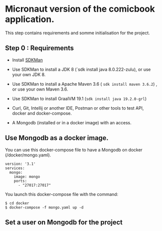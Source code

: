 # Micronaut version of the comicbook application.

This step contains requirements and somme initialisation for the project.

## Step 0 : Requirements
* Install [SDKMan](https://sdkman.io/)


* Use SDKMan to install a JDK 8 (`sdk install java 8.0.222-zulu), or use your own JDK 8.
* Use SDKMan to install a Apache Maven 3.6 ( `sdk install maven 3.6.2`) , or use your own Maven 3.6.
* Use SDKMan to install GraalVM 19.1 (`sdk install java 19.2.0-grl`)
* Curl, Git, Intellij or another IDE, Postman or other tools to test API, docker and docker-compose.
* A Mongodb (installed or in a docker image) with an access.

## Use Mongodb as a docker image.

You can use this docker-compose file to have a Mongodb on docker (/docker/mongo.yaml).

```docker
version: '3.1'
services:
  mongo:
    image: mongo
    ports:
      - "27017:27017"
```

You launch this docker-compose file with the command:

```shell
$ cd docker
$ docker-compose -f mongo.yaml up -d
```

## Set a user on Mongodb for the project
